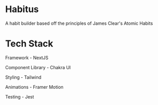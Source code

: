 # Habitus

A habit builder based off the principles of James Clear's Atomic Habits

# Tech Stack

Framework - NextJS

Component Library - Chakra UI

Styling - Tailwind

Animations - Framer Motion

Testing - Jest
